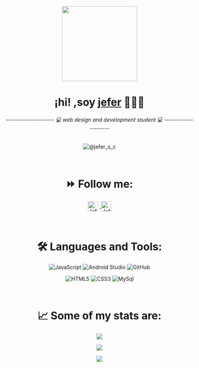 <div align="center">
    <img align="center" width="200" src="https://user-images.githubusercontent.com/125378976/220205494-c65feae7-378a-4263-a38c-f4449ca84066.png" />
    <h1>¡hi! ,soy <a href="https://github.com/jefersc">jefer</a> 👨🏻‍💻</h1> 
    <h6>-------------------- 💻 web design and development student 💻 --------------------</h6>  
  
  ![@jefer_s_c](https://user-images.githubusercontent.com/125378976/219987431-d076562f-40cb-4835-b8e0-c5393c384cbe.gif)
  
</div>

<br>


<div align="center">
<h1><strong>⏩ Follow me:</strong></h1>
<a href="https://www.linkedin.com/in/javcho23/">
  <img align="center" style="margin-right:5px" alt="Jefer's Instagram" width="27px" src="https://cdn-icons-png.flaticon.com/512/174/174855.png" />
</a>

<a href="https://twitter.com/javcho23">
  <img align="center" alt="Jefer | Spotify" width="27px" src="https://cdn-icons-png.flaticon.com/512/3669/3669986.png" />
</a>

</div>

<br />
<br/>

<div align="center">
  <h1><strong>🛠️ Languages and Tools:</strong></h1>


![JavaScript](https://img.shields.io/badge/JavaScript-323330?style=for-the-badge&logo=javascript&logoColor=F7DF1E)
![Android Studio](https://img.shields.io/badge/Android%20Studio-3DDC84.svg?style=for-the-badge&logo=android-studio&logoColor=white)
![GitHub](https://img.shields.io/badge/github%20-%23000.svg?&style=for-the-badge&logo=github&logoColor=white)

![HTML5](https://img.shields.io/badge/HTML5-E34F26?style=for-the-badge&logo=html5&logoColor=white)
![CSS3](https://img.shields.io/badge/CSS3-1572B6?style=for-the-badge&logo=css3&logoColor=white)
![MySql](https://img.shields.io/badge/mysql-%2300f.svg?style=for-the-badge&logo=mysql&logoColor=white)

  </div>
  <br>

<div align="center">
  <h1><strong>📈 Some of my stats are:</strong></h1>
<p align="center">
  <img align="" src="https://github-readme-stats.vercel.app/api?username=jefersc&theme=dark&show_icons=true&hide=contribs" />
</p>
<p>
<img align="center" src="https://github-readme-stats.vercel.app/api/top-langs/?username=jefersc&layout=compact&theme=buefy&hide_border=true" />
</p>
<p align="center">
  <img align="" src="https://visitor-badge.laobi.icu/badge?page_id=jefersc.jefersc" />
</p>

<br>
